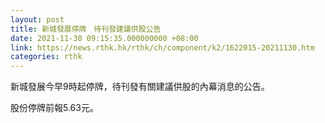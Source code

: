 ```yaml
---
layout: post
title: 新城發展停牌　待刊發建議供股公告
date: 2021-11-30 09:15:35.000000000 +08:00
link: https://news.rthk.hk/rthk/ch/component/k2/1622015-20211130.htm
categories: rthk
---
```


新城發展今早9時起停牌，待刊發有關建議供股的內幕消息的公告。

股份停牌前報5.63元。
